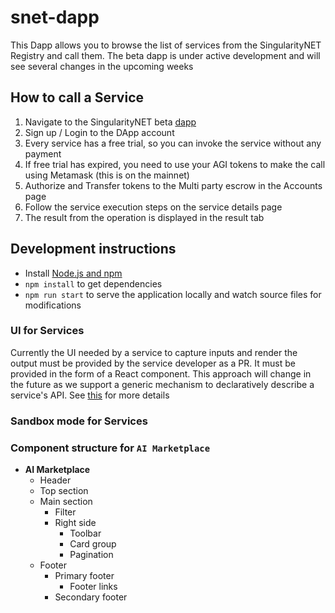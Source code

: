 # snet-dapp

This Dapp allows you to browse the list of services from the SingularityNET Registry and call them.
The beta dapp is under active development and will see several changes in the upcoming weeks

## How to call a Service

1. Navigate to the SingularityNET beta [dapp](http://beta.singularitynet.io/)
2. Sign up / Login to the DApp account
3. Every service has a free trial, so you can invoke the service without any payment
4. If free trial has expired, you need to use your AGI tokens to make the call using Metamask (this is on the mainnet)
5. Authorize and Transfer tokens to the Multi party escrow in the Accounts page
6. Follow the service execution steps on the service details page
7. The result from the operation is displayed in the result tab

## Development instructions
* Install [Node.js and npm](https://nodejs.org/)
* `npm install` to get dependencies
* `npm run start` to serve the application locally and watch source files for modifications

### UI for Services
Currently the UI needed by a service to capture inputs and render the output must be provided by the service developer as a PR. It must be provided in the form of a React component. 
This approach will change in the future as we support a generic mechanism to declaratively describe a service's API. See [this](https://github.com/singnet/custom-ui-research) for more details

### Sandbox mode for Services

### Component structure for `AI Marketplace`
* __AI Marketplace__
    * Header
    * Top section
    * Main section
        * Filter
        * Right side
            * Toolbar
            * Card group
            * Pagination
    * Footer
        * Primary footer
            * Footer links
        * Secondary footer
